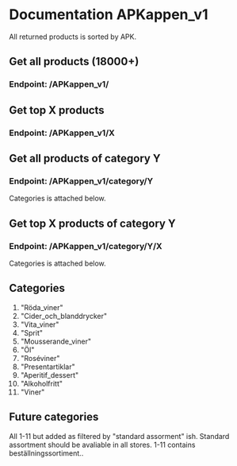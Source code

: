 # Documentation APKappen_v1
All returned products is sorted by APK.
## Get all products (18000+)
### Endpoint: /APKappen_v1/

## Get top X products
### Endpoint: /APKappen_v1/X

## Get all products of category Y
### Endpoint: /APKappen_v1/category/Y
Categories is attached below.

## Get top X products of category Y
### Endpoint: /APKappen_v1/category/Y/X
Categories is attached below.

## Categories
1. "Röda_viner"
2. "Cider_och_blanddrycker"
3. "Vita_viner"
4. "Sprit"
5. "Mousserande_viner"
6. "Öl"
7. "Roséviner"
8. "Presentartiklar"
9. "Aperitif_dessert"
10. "Alkoholfritt"
11. "Viner"

## Future categories
All 1-11 but added as filtered by "standard assorment" ish. Standard assortment should be avaliable in all stores. 1-11 contains beställningssortiment..
